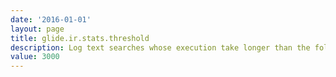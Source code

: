 ```yaml
---
date: '2016-01-01'
layout: page
title: glide.ir.stats.threshold
description: Log text searches whose execution take longer than the following number of milliseconds (e.g. a value of 1000 = 1 second)
value: 3000 
---
```

